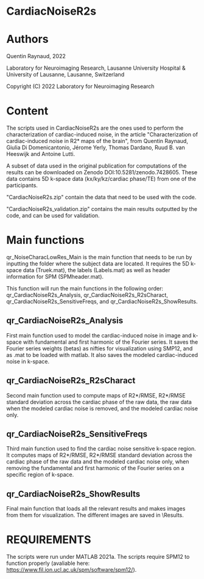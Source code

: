# CardiacNoiseR2s

# Authors
Quentin Raynaud, 2022

Laboratory for Neuroimaging Research,
Lausanne University Hospital & University of Lausanne, Lausanne, Switzerland

Copyright (C) 2022 Laboratory for Neuroimaging Research

# Content

The scripts used in CardiacNoiseR2s are the ones used to perform the characterization of cardiac-induced noise, in the article "Characterization of cardiac-induced noise in R2* maps of the brain", from Quentin Raynaud, Giulia Di Domenicantonio, Jérome Yerly, Thomas Dardano, Ruud B. van Heeswijk and Antoine Lutti.

A subset of data used in the original publication for computations of the results can be downloaded on Zenodo DOI:10.5281/zenodo.7428605.
These data contains 5D k-space data (kx/ky/kz/cardiac phase/TE) from one of the participants. 

"CardiacNoiseR2s.zip" contain the data that need to be used with the code.

"CardiacNoiseR2s_validation.zip" contains the main results outputted by the code, and can be used for validation.

# Main functions

qr_NoiseCharacLowRes_Main is the main function that needs to be run by inputting the folder where the subject data are located.
It requires the 5D k-space data (Truek.mat), the labels (Labels.mat) as well as header information for SPM (SPMheader.mat).

This function will run the main functions in the following order: qr_CardiacNoiseR2s_Analysis, qr_CardiacNoiseR2s_R2sCharact, qr_CardiacNoiseR2s_SensitiveFreqs, and qr_CardiacNoiseR2s_ShowResults.

## qr_CardiacNoiseR2s_Analysis
First main function used to model the cardiac-induced noise in image and k-space with fundamental and first harmonic of the Fourier series.
It saves the Fourier series weights (betas) as nifties for visualization using SMP12, and as .mat to be loaded with matlab. It also saves the modeled cardiac-induced noise in k-space.

## qr_CardiacNoiseR2s_R2sCharact
Second main function used to compute maps of R2*/RMSE, R2*/RMSE standard deviation across the cardiac phase of the raw data, the raw data when the modeled cardiac noise is removed, and the modeled cardiac noise only.

## qr_CardiacNoiseR2s_SensitiveFreqs
Third main function used to find the cardiac noise sensitive k-space region. It computes maps of R2*/RMSE, R2*/RMSE standard deviation across the cardiac phase of the raw data and the modeled cardiac noise only, when removing the fundamental and first harmonic of the Fourier series on a specific region of k-space.

## qr_CardiacNoiseR2s_ShowResults
Final main function that loads all the relevant results and makes images from them for visualization. The different images are saved in \Results.

# REQUIREMENTS

The scripts were run under MATLAB 2021a.
The scripts require SPM12 to function properly (avaliable here: https://www.fil.ion.ucl.ac.uk/spm/software/spm12/).


